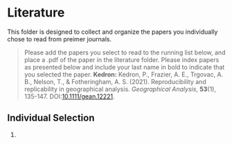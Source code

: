 # Literature

This folder is designed to collect and organize the papers you individually chose to read from preimer journals. 

> Please add the papers you select to read to the running list below, and place a .pdf of the paper in the literature folder. Please index papers as presented below and include your last name in bold to indicate that you selected the paper. 
> **Kedron:** Kedron, P., Frazier, A. E., Trgovac, A. B., Nelson, T., & Fotheringham, A. S. (2021). Reproducibility and replicability in geographical analysis. *Geographical Analysis*, **53**(1), 135-147. DOI:[10.1111/gean.12221](https://doi.org/10.1111/gean.12221).

## Individual Selection
1. 
